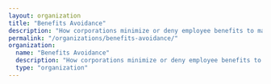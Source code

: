 ```yaml
---
layout: organization
title: "Benefits Avoidance"
description: "How corporations minimize or deny employee benefits to maximize profits, including health, retirement, and paid leave."
permalink: "/organizations/benefits-avoidance/"
organization:
  name: "Benefits Avoidance"
  description: "How corporations minimize or deny employee benefits to maximize profits, including health, retirement, and paid leave."
  type: "organization"
---
```


